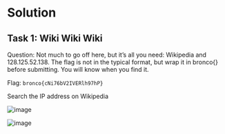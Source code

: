 # Solution
## Task 1: Wiki Wiki Wiki
Question: Not much to go off here, but it’s all you need: Wikipedia and 128.125.52.138. The flag is not in the typical format, but wrap it in bronco{} before submitting. You will know when you find it.

Flag: `bronco{cNi76bV2IVERlh97hP}`

Search the IP address on Wikipedia

![image](https://github.com/warlocksmurf/onlinectf-writeups/assets/121353711/05f65399-c2aa-4a5e-8d3d-ab068c35566a)

![image](https://github.com/warlocksmurf/onlinectf-writeups/assets/121353711/8eaf2eb0-c729-4fe4-93c8-bf731e651785)
